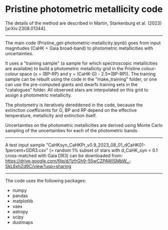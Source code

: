 # Pristine photometric metallicity code 

The details of the method are described in Martin, Starkenburg et al. (2023) [arXiv:2308.01344]. 

--------------------

The main code (Pristine_get-photometric-metallicity.ipynb) goes from input magnitudes (CaHK + Gaia broad-band) to photometric metallicities with uncertainties. 

It uses a "training sample" (a sample for which spectroscopic metallicities are available) to build a photometric metallicity grid in the Pristine colour-colour space (x = (BP-RP) and y = (CaHK-G) - 2.5*(BP-RP)). The training sample can be rebuilt using the code in the "make_training" folder, or one can use the pre-computed giants and dwarfs training sets in the "catalogues" folder. All observed stars are interpolated on this grid to assign a photometric metallicity.

The photometry is iteratively dereddened in the code, because the extinction coefficients for G, BP and RP depend on the effective temperature, metallicity and extinction itself. 

Uncertainties on the photometric metallicities are derived using Monte Carlo sampling of the uncertainties for each of the photometric bands. 

--------------------

A test input sample "CaHKsyn_CaHKPr_v0.9_2023_08_01_dCaHK01-1percent+GDR3.csv" (= random 1% subset of stars with d_CaHK_syn < 0.1 cross-matched with Gaia DR3) can be downloaded from: 
https://drive.google.com/file/d/1zfrGh9-55wCZPAWlSMbW_-SkL6xhZd9C/view?usp=sharing 

--------------------

The code uses the following packages:
- numpy
- pandas
- matplotlib
- vaex
- astropy
- scipy
- dustmaps


